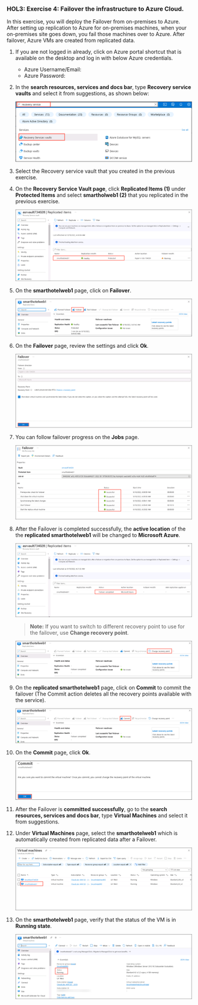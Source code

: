 ### HOL3: Exercise 4: Failover the infrastructure to Azure Cloud.

In this exercise, you will deploy the Failover from on-premises to Azure. After setting up replication to Azure for on-premises machines, when your on-premises site goes down, you fail those machines over to Azure. After failover, Azure VMs are created from replicated data.

1. If you are not logged in already, click on Azure portal shortcut that is available on the desktop and log in with below Azure credentials.
    * Azure Username/Email: <inject key="AzureAdUserEmail"></inject> 
    * Azure Password: <inject key="AzureAdUserPassword"></inject>

1. In the **search resources, services and docs bar**, type **Recovery service vaults** and select it from suggestions, as shown below:
   
   ![Screenshot of the search Recovery service vaults.](Images/upd-search-asr.png "Recovery service vaults")
    
1. Select the Recovery service vault that you created in the previous exercise.    
    
1. On the **Recovery Service Vault page**, click **Replicated Items (1)** under **Protected Items** and select **smartholweb1 (2)** that you replicated in the previous exercise.     

   ![Screenshot of the replicate items.](Images/replicate-status.png "replicate items") 
   
1. On the **smarthotelweb1** page, click on **Failover**.

   ![Screenshot of the failover.](Images/Failover.png "failover") 
   
1. On the **Failover** page, review the settings and click **Ok**.  

   ![Screenshot of the failover page.](Images/Failover2.png "failover page") 
   
1. You can follow failover progress on the **Jobs** page.    

   ![Screenshot of the failover jobs.](Images/jobs.png "failover jobs") 
   
1. After the Failover is completed successfully, the **active location** of the the **replicated smarthotelweb1** will be changed to **Microsoft Azure**.

   ![Screenshot of the failover done.](Images/Failover-done.png "failover done")  
   
   > **Note:** If you want to switch to different recovery point to use for the failover, use **Change recovery point**.   
  
   ![Screenshot of the recovery points.](Images/upd-commit-1.png "recovery points") 
   
1. On the **replicated smarthotelweb1** page, click on **Commit** to commit the failover (The Commit action deletes all the recovery points available with the service). 

   ![Screenshot of the commit.](Images/commit.png "commit")
   
1. On the **Commit** page, click **Ok**.   

   ![Screenshot of the commit page.](Images/commit-2.png "commit page") 
   
1. After the Failover is **committed successfully**, go to the **search resources, services and docs bar**, type **Virtual Machines** and select it from suggestions.   

1. Under **Virtual Machines** page, select the **smarthotelweb1** which is automatically created from replicated data after a Failover.

    ![Screenshot of the vm-created.](Images/vm-created.png "vm-created") 
   
1. On the **smarthotelweb1** page, verify that the status of the VM is in **Running state**. 

    ![Screenshot of the vm-created status.](Images/vm-created2.png "vm-created status")  

